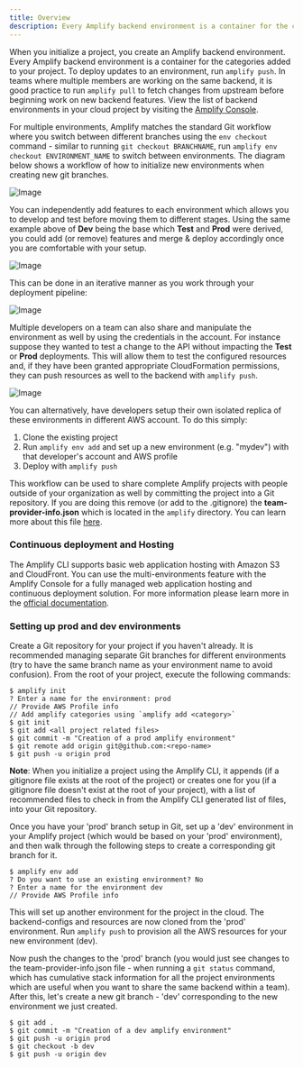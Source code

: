 ```yaml
---
title: Overview
description: Every Amplify backend environment is a container for the categories added to your project. For multiple environments, Amplify matches the standard Git workflow where you switch between different branches using familiar commands.
---
```


When you initialize a project, you create an Amplify backend environment. Every Amplify backend environment is a container for the categories added to your project. To deploy updates to an environment, run `amplify push`. In teams where multiple members are working on the same backend, it is good practice to run `amplify pull` to fetch changes from upstream before beginning work on new backend features. View the list of backend environments in your cloud project by visiting the [Amplify Console](https://console.aws.amazon.com/amplify).

For multiple environments, Amplify matches the standard Git workflow where you switch between different branches using the `env checkout` command - similar to running `git checkout BRANCHNAME`, run `amplify env checkout ENVIRONMENT_NAME` to switch between environments. The diagram below shows a workflow of how to initialize new environments when creating new git branches.

![Image](~/images/AmplifyEnvSwitching.jpg)

You can independently add features to each environment which allows you to develop and test before moving them to different stages. Using the same example above of **Dev** being the base which **Test** and **Prod** were derived, you could add (or remove) features and merge & deploy accordingly once you are comfortable with your setup.

![Image](~/images/AmplifyEnvAddDeploy.jpg)

This can be done in an iterative manner as you work through your deployment pipeline:

![Image](~/images/AmplifyEnvAddDeploySwitching.jpg)

Multiple developers on a team can also share and manipulate the environment as well by using the credentials in the account. For instance suppose they wanted to test a change to the API without impacting the **Test** or **Prod** deployments. This will allow them to test the configured resources and, if they have been granted appropriate CloudFormation permissions, they can push resources as well to the backend with `amplify push`.

![Image](~/images/AmplifyEnvMultDevelopers.jpg)

You can alternatively, have developers setup their own isolated replica of these environments in different AWS account. To do this simply:
1. Clone the existing project
2. Run `amplify env add` and set up a new environment (e.g. "mydev") with that developer's account and AWS profile
3. Deploy with `amplify push`

This workflow can be used to share complete Amplify projects with people outside of your organization as well by committing the project into a Git repository. If you are doing this remove (or add to the .gitignore) the **team-provider-info.json** which is located in the `amplify` directory. You can learn more about this file [here](~/cli/teams/shared.md#sharing-projects-outside-the-team).

### Continuous deployment and Hosting

The Amplify CLI supports basic web application hosting with Amazon S3 and CloudFront. You can use the multi-environments feature with the Amplify Console for a fully managed web application hosting and continuous deployment solution. For more information please learn more in the [official documentation](https://docs.aws.amazon.com/amplify/latest/userguide/multi-environments.html).

### Setting up prod and dev environments

Create a Git repository for your project if you haven't already. It is recommended managing separate Git branches for different environments (try to have the same branch name as your environment name to avoid confusion).
From the root of your project, execute the following commands:

```
$ amplify init
? Enter a name for the environment: prod
// Provide AWS Profile info
// Add amplify categories using `amplify add <category>`
$ git init
$ git add <all project related files>
$ git commit -m "Creation of a prod amplify environment"
$ git remote add origin git@github.com:<repo-name>
$ git push -u origin prod
```

**Note**: When you initialize a project using the Amplify CLI, it appends (if a gitignore file exists at the root of the project) or creates one for you (if a gitignore file doesn't exist at the root of your project), with a list of recommended files to check in from the Amplify CLI generated list of files, into your Git repository.

Once you have your 'prod' branch setup in Git, set up a 'dev' environment in your Amplify project (which would be based on your 'prod' environment), and then walk through the following steps to create a corresponding git branch for it.

```
$ amplify env add
? Do you want to use an existing environment? No
? Enter a name for the environment dev
// Provide AWS Profile info
```

This will set up another environment for the project in the cloud. The backend-configs and resources are now cloned from the 'prod' environment. Run `amplify push` to provision all the AWS resources for your new environment (dev).

Now push the changes to the 'prod' branch (you would just see changes to the team-provider-info.json file - when running a `git status` command, which has cumulative stack information for all the project environments which are useful when you want to share the same backend within a team). After this, let's create a new git branch - 'dev' corresponding to the new environment we just created.

```
$ git add .
$ git commit -m "Creation of a dev amplify environment"
$ git push -u origin prod
$ git checkout -b dev
$ git push -u origin dev
```
